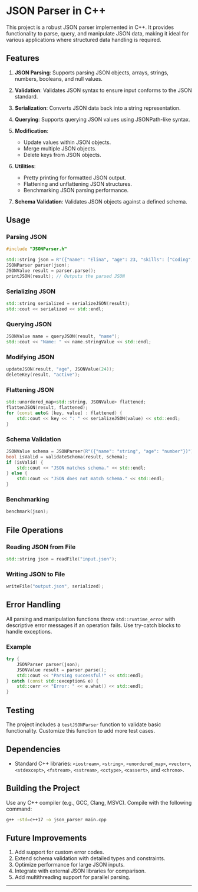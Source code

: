 # JSON Parser in C++

This project is a robust JSON parser implemented in C++. It provides functionality to parse, query, and manipulate JSON data, making it ideal for various applications where structured data handling is required.

## Features

1. **JSON Parsing**: Supports parsing JSON objects, arrays, strings, numbers, booleans, and null values.

2. **Validation**: Validates JSON syntax to ensure input conforms to the JSON standard.

3. **Serialization**: Converts JSON data back into a string representation.

4. **Querying**: Supports querying JSON values using JSONPath-like syntax.

5. **Modification**:
   - Update values within JSON objects.
   - Merge multiple JSON objects.
   - Delete keys from JSON objects.

6. **Utilities**:
   - Pretty printing for formatted JSON output.
   - Flattening and unflattening JSON structures.
   - Benchmarking JSON parsing performance.

7. **Schema Validation**: Validates JSON objects against a defined schema.

## Usage

### Parsing JSON
```cpp
#include "JSONParser.h"

std::string json = R"({"name": "Elina", "age": 23, "skills": ["Coding", "Music"], "active": true})";
JSONParser parser(json);
JSONValue result = parser.parse();
printJSON(result); // Outputs the parsed JSON
```

### Serializing JSON
```cpp
std::string serialized = serializeJSON(result);
std::cout << serialized << std::endl;
```

### Querying JSON
```cpp
JSONValue name = queryJSON(result, "name");
std::cout << "Name: " << name.stringValue << std::endl;
```

### Modifying JSON
```cpp
updateJSON(result, "age", JSONValue(24));
deleteKey(result, "active");
```

### Flattening JSON
```cpp
std::unordered_map<std::string, JSONValue> flattened;
flattenJSON(result, flattened);
for (const auto& [key, value] : flattened) {
    std::cout << key << ": " << serializeJSON(value) << std::endl;
}
```

### Schema Validation
```cpp
JSONValue schema = JSONParser(R"({"name": "string", "age": "number"})").parse();
bool isValid = validateSchema(result, schema);
if (isValid) {
    std::cout << "JSON matches schema." << std::endl;
} else {
    std::cout << "JSON does not match schema." << std::endl;
}
```

### Benchmarking
```cpp
benchmark(json);
```

## File Operations

### Reading JSON from File
```cpp
std::string json = readFile("input.json");
```

### Writing JSON to File
```cpp
writeFile("output.json", serialized);
```

## Error Handling
All parsing and manipulation functions throw `std::runtime_error` with descriptive error messages if an operation fails. Use try-catch blocks to handle exceptions.

### Example
```cpp
try {
    JSONParser parser(json);
    JSONValue result = parser.parse();
    std::cout << "Parsing successful!" << std::endl;
} catch (const std::exception& e) {
    std::cerr << "Error: " << e.what() << std::endl;
}
```

## Testing
The project includes a `testJSONParser` function to validate basic functionality. Customize this function to add more test cases.

## Dependencies
- Standard C++ libraries: `<iostream>`, `<string>`, `<unordered_map>`, `<vector>`, `<stdexcept>`, `<fstream>`, `<sstream>`, `<cctype>`, `<cassert>`, and `<chrono>`.

## Building the Project
Use any C++ compiler (e.g., GCC, Clang, MSVC). Compile with the following command:

```bash
g++ -std=c++17 -o json_parser main.cpp
```

## Future Improvements
1. Add support for custom error codes.
2. Extend schema validation with detailed types and constraints.
3. Optimize performance for large JSON inputs.
4. Integrate with external JSON libraries for comparison.
5. Add multithreading support for parallel parsing.
---
